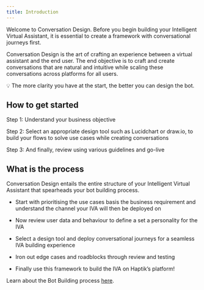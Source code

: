 ```yaml
---
title: Introduction
---
```


Welcome to Conversation Design. Before you begin building your Intelligent Virtual Assistant, it is essential to create a framework with conversational journeys first. 

Conversation Design is the art of crafting an experience between a virtual assistant and the end user. The end objective is to craft and create conversations that are natural and intuitive while scaling these conversations across platforms for all users. 

💡 The more clarity you have at the start, the better you can design the bot.

## How to get started

Step 1: Understand your business objective

Step 2: Select an appropriate design tool such as Lucidchart or draw.io, to build your flows to solve use cases while creating conversations

Step 3: And finally, review using various guidelines and go-live

## What is the process

Conversation Design entails the entire structure of your Intelligent Virtual Assistant that spearheads your bot building process.

- Start with prioritising the use cases basis the business requirement and understand the channel your IVA will then be deployed on

- Now review user data and behaviour to define a set a personality for the IVA

- Select a design tool and deploy conversational journeys for a seamless IVA building experience

- Iron out edge cases and roadblocks through review and testing

- Finally use this framework to build the IVA on Haptik’s platform!
 
Learn about the Bot Building process [here](https://docs.haptik.ai/bot-builder/basic/introduction).
